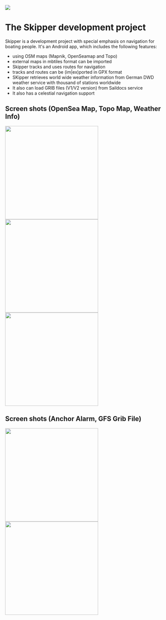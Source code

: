 ![](Skipper.jpg)

# The Skipper development project

Skipper is a development project with special emphasis on navigation for boating people. It's an Android app, which 
includes the following features:

- using OSM maps (Mapnik, OpenSeamap and Topo)
- external maps in mbtiles format can be imported
- Skipper tracks and uses routes for navigation
- tracks and routes can be (im|ex)ported in GPX format
- SKipper retrieves world wide weather information from German DWD weather service with thousand of stations worldwide
- It also can load GRIB files (V1/V2 version) from Saildocs service
- It also has a celestial navigation support

## Screen shots (OpenSea Map, Topo Map, Weather Info)

<img src="./screenshots/main.png" alt="" width="300"/> <img src="./screenshots/topo.png" alt="" width="300"/> <img src="./screenshots/weather.png" alt="" width="300"/>

## Screen shots (Anchor Alarm, GFS Grib File)

<img src="./screenshots/anchor.png" alt="" width="300"/> <img src="./screenshots/grib.jpg" alt="" width="300"/> 